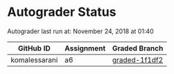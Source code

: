 # Autograder Status
Autograder last run at: November 24, 2018 at 01:40

| GitHub ID | Assignment | Graded Branch |
|-----------|------------|---------------|
| komalessarani | a6 | [graded-1f1df2](https://github.com/Fall2018COMP401-001/a6-komalessarani/tree/graded-1f1df2) | 
